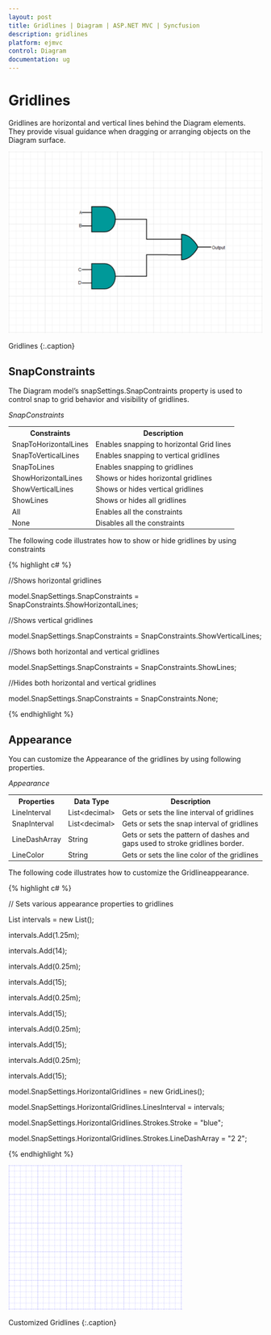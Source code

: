 ```yaml
---
layout: post
title: Gridlines | Diagram | ASP.NET MVC | Syncfusion
description: gridlines
platform: ejmvc
control: Diagram
documentation: ug
---
```


# Gridlines

Gridlines are horizontal and vertical lines behind the Diagram elements. They provide visual guidance when dragging or arranging objects on the Diagram surface.

![](Gridlines_images/Gridlines_img1.png)

Gridlines
{:.caption}

## SnapConstraints

The Diagram model’s snapSettings.SnapContraints property is used to control snap to grid behavior and visibility of gridlines. 

_SnapConstraints_

<table>
<tr>
<th>
Constraints</th><th>
Description</th></tr>
<tr>
<td>
SnapToHorizontalLines</td><td>
Enables snapping to horizontal Grid lines</td></tr>
<tr>
<td>
SnapToVerticalLines</td><td>
Enables snapping to vertical gridlines</td></tr>
<tr>
<td>
SnapToLines</td><td>
Enables snapping to gridlines</td></tr>
<tr>
<td>
ShowHorizontalLines</td><td>
Shows or hides horizontal gridlines</td></tr>
<tr>
<td>
ShowVerticalLines</td><td>
Shows or hides vertical gridlines</td></tr>
<tr>
<td>
ShowLines</td><td>
Shows or hides all gridlines</td></tr>
<tr>
<td>
All</td><td>
Enables all the constraints</td></tr>
<tr>
<td>
None</td><td>
Disables all the constraints</td></tr>
</table>


The following code illustrates how to show or hide gridlines by using constraints

{% highlight c# %}

//Shows horizontal gridlines

model.SnapSettings.SnapConstraints = SnapConstraints.ShowHorizontalLines;

//Shows vertical gridlines

model.SnapSettings.SnapConstraints = SnapConstraints.ShowVerticalLines;

//Shows both horizontal and vertical gridlines

model.SnapSettings.SnapConstraints = SnapConstraints.ShowLines;

//Hides both horizontal and vertical gridlines

model.SnapSettings.SnapConstraints = SnapConstraints.None;


{% endhighlight %}

## Appearance

You can customize the Appearance of the gridlines by using following properties.

_Appearance_

<table>
<tr>
<th>
Properties</th><th>
Data Type</th><th>
Description</th></tr>
<tr>
<td>
LineInterval</td><td>
List&lt;decimal&gt;</td><td>
Gets or sets the line interval of gridlines</td></tr>
<tr>
<td>
SnapInterval</td><td>
List&lt;decimal&gt;</td><td>
Gets or sets the snap interval of gridlines</td></tr>
<tr>
<td>
LineDashArray</td><td>
String</td><td>
Gets or sets the pattern of dashes and gaps used to stroke gridlines border.</td></tr>
<tr>
<td>
LineColor</td><td>
String</td><td>
Gets or sets the line color of the gridlines</td></tr>
</table>


The following code illustrates how to customize the Gridlineappearance.

{% highlight c# %}

// Sets various appearance properties to gridlines

List<decimal> intervals = new List<decimal>();

intervals.Add(1.25m);

intervals.Add(14);

intervals.Add(0.25m);

intervals.Add(15);

intervals.Add(0.25m);

intervals.Add(15);

intervals.Add(0.25m);

intervals.Add(15);

intervals.Add(0.25m);

intervals.Add(15);

model.SnapSettings.HorizontalGridlines = new GridLines();

model.SnapSettings.HorizontalGridlines.LinesInterval = intervals;

model.SnapSettings.HorizontalGridlines.Strokes.Stroke = "blue";

model.SnapSettings.HorizontalGridlines.Strokes.LineDashArray = "2 2";


{% endhighlight %}




![](Gridlines_images/Gridlines_img2.png) 

Customized Gridlines
{:.caption}